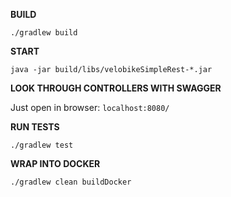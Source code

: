 **BUILD**

`./gradlew build`

**START**

`java -jar build/libs/velobikeSimpleRest-*.jar`

**LOOK THROUGH CONTROLLERS WITH SWAGGER**

Just open in browser: `localhost:8080/`

**RUN TESTS**

`./gradlew test`


**WRAP INTO DOCKER**

`./gradlew clean buildDocker`



